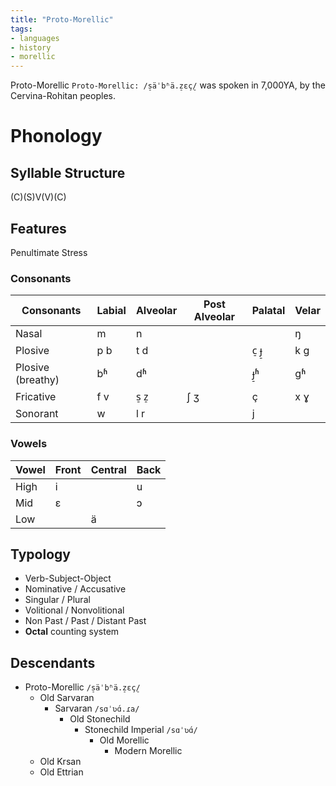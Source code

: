 ```yaml
---
title: "Proto-Morellic"
tags:
- languages
- history
- morellic
---
```

Proto-Morellic `Proto-Morellic: /s̠äˈbʱä.z̠ɛç̠/` was spoken in 7,000YA, by the Cervina-Rohitan peoples.

# Phonology
## Syllable Structure
(C)(S)V(V)(C)

## Features
Penultimate Stress

### Consonants
Consonants|Labial|Alveolar|Post Alveolar|Palatal|Velar
---|---|---|---|---|---
Nasal|m|n|||ŋ
Plosive|p b|t d||c̠ ɟ̠|k g
Plosive (breathy)|bʱ|dʱ||ɟ̠ʱ|gʱ
Fricative|f v|s̠ z̠|ʃ ʒ|ç|x ɣ
Sonorant|w|l r||j|

### Vowels
Vowel|Front|Central|Back
---|---|---|---
High|i||u
Mid|ɛ||ɔ
Low||ä|

## Typology
- Verb-Subject-Object
- Nominative / Accusative
- Singular / Plural
- Volitional / Nonvolitional
- Non Past / Past / Distant Past
- **Octal** counting system

## Descendants
- Proto-Morellic `/s̠äˈbʱä.z̠ɛç̠/`
	 - Old Sarvaran
		 - Sarvaran `/sɑˈʋɑ́.ɾa/`
			 - Old Stonechild
				 - Stonechild Imperial `/sɑˈʋɑ́/`
					 - Old Morellic
						 - Modern Morellic
	- Old Krsan
	- Old Ettrian